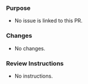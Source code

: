 <!-- Welcome to Taichi's documentation site and thank you for your contribution! -->

### Purpose
<!-- Please explain the purpose of this PR OR include links to any ticket that it fixes: -->

- No issue is linked to this PR.

### Changes
<!-- Please list out what major changes were made in this PR to address the issue: -->

<!-- TO DOCUMENTATION WRITERS: Please always work on `website/docs/develop` only, which is the latest "develop" directory of the documentation. Think twice if you really need to update other older versions of the docs! -->

- No changes.

### Review Instructions
<!-- Please provide instructions about how should a reviewer test/verify the changes in this PR: -->

- No instructions.